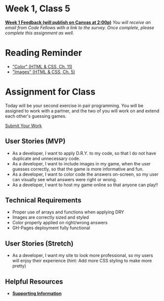 # Week 1, Class 5
[**Week 1 Feedback (will publish on Canvas at 2:00p)**](https://canvas.instructure.com/courses/990569/assignments/4231831)
*You will receive an email from Code Fellows with a link to the survey. Once complete, please complete this assignment as well.*

# Reading Reminder
* ["Color" (HTML & CSS, Ch. 11)]()
* ["Images" (HTML & CSS, Ch. 5)]()

# Assignment for Class
Today will be your second exercise in pair programming. You will be assigned to work with a partner, and the two of you will work on and extend each other's guessing games.

[Submit Your Work]()

## User Stories (MVP)
 - As a developer, I want to apply D.R.Y. to my code, so that I do not have duplicate and unnecessary code.
 - As a developer, I want to include images in my game, when the user guesses correctly, so that the game is more informative and fun.
 - As a developer, I want to color code the answers on-screen, so my user can visually see what answers were right or wrong.
 - As a developer, I want to host my game online so that anyone can play!!

## Technical Requirements
 - Proper use of arrays and functions when applying DRY
 - Images are correctly sized and styled
 - Color properly applied on right/wrong answers
 - GH-Pages deployment fully functional

## User Stories (Stretch)
 - As a developer, I want my site to look more professional, so my users will enjoy their experience (hint: Add more CSS styling to make more pretty)

## Helpful Resources
- [**Supporting Information**](support.md)
